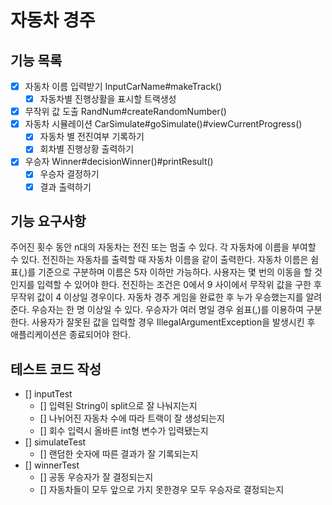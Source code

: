 # 자동차 경주

## 기능 목록
- [x] 자동차 이름 입력받기 InputCarName#makeTrack()
  - [x] 자동차별 진행상활을 표시할 트랙생성
- [x] 무작위 값 도출 RandNum#createRandomNumber()
- [x] 자동차 시뮬레이션 CarSimulate#goSimulate()#viewCurrentProgress()
  - [x] 자동차 별 전진여부 기록하기 
  - [x] 회차별 진행상황 출력하기 
- [x] 우승자 Winner#decisionWinner()#printResult()
    - [x] 우승자 결정하기
    - [x] 결과 출력하기

## 기능 요구사항
주어진 횟수 동안 n대의 자동차는 전진 또는 멈출 수 있다.
각 자동차에 이름을 부여할 수 있다. 전진하는 자동차를 출력할 때 자동차 이름을 같이 출력한다.
자동차 이름은 쉼표(,)를 기준으로 구분하며 이름은 5자 이하만 가능하다.
사용자는 몇 번의 이동을 할 것인지를 입력할 수 있어야 한다.
전진하는 조건은 0에서 9 사이에서 무작위 값을 구한 후 무작위 값이 4 이상일 경우이다.
자동차 경주 게임을 완료한 후 누가 우승했는지를 알려준다. 우승자는 한 명 이상일 수 있다.
우승자가 여러 명일 경우 쉼표(,)를 이용하여 구분한다.
사용자가 잘못된 값을 입력할 경우 IllegalArgumentException을 발생시킨 후 애플리케이션은 종료되어야 한다.

## 테스트 코드 작성
- [] inputTest
  - [] 입력된 String이 split으로 잘 나눠지는지
  - [] 나뉘어진 자동차 수에 따라 트랙이 잘 생성되는지
  - [] 회수 입력시 올바른 int형 변수가 입력됐는지
- [] simulateTest
  - [] 랜덤한 숫자에 따른 결과가 잘 기록되는지
- [] winnerTest
  - [] 공동 우승자가 잘 결정되는지
  - [] 자동차들이 모두 앞으로 가지 못한경우 모두 우승자로 결정되는지
